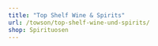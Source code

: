 ```yaml
---
title: "Top Shelf Wine & Spirits"
url: /towson/top-shelf-wine-und-spirits/
shop: Spirituosen
---
```


